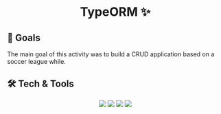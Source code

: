 <h1 align=center>TypeORM ✨</h1>

## 🎯 Goals
<p>The main goal of this activity was to build a CRUD application based on a soccer league while.</p>

## 🛠 Tech & Tools
<p align=center>
<img src="https://img.shields.io/badge/express.js-151515.svg?style=for-the-badge&logo=express&logoColor=white"></img>
<img src="https://img.shields.io/badge/node.js-151515?style=for-the-badge&logo=node.js&logoColor=white"></img>
<img src="https://img.shields.io/badge/typescript-151515?style=for-the-badge&logo=typescript&logoColor=white"></img>
<img src="https://img.shields.io/badge/typeorm-151515?style=for-the-badge&logo=typescript&logoColor=white"></img>
</p>
